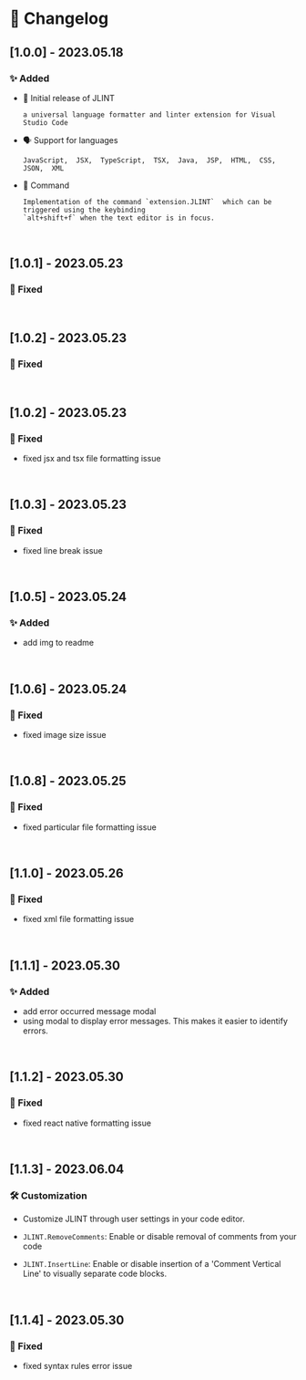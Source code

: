 # 📝 Changelog

## [1.0.0] - 2023.05.18

### ✨ Added

- 🚀 Initial release of JLINT

      a universal language formatter and linter extension for Visual Studio Code


- 🗣️ Support for languages

      JavaScript,  JSX,  TypeScript,  TSX,  Java,  JSP,  HTML,  CSS,  JSON,  XML


- 🎨 Command

      Implementation of the command `extension.JLINT`  which can be triggered using the keybinding
      `alt+shift+f` when the text editor is in focus.

<br/>

## [1.0.1] - 2023.05.23

### 🐛 Fixed

<br/>

## [1.0.2] - 2023.05.23

### 🐛 Fixed

<br/>

## [1.0.2] - 2023.05.23

### 🐛 Fixed
  - fixed jsx and tsx file formatting issue

<br/>

## [1.0.3] - 2023.05.23

### 🐛 Fixed
  - fixed line break issue

<br/>

## [1.0.5] - 2023.05.24

### ✨ Added
  - add img to readme

<br/>

## [1.0.6] - 2023.05.24

### 🐛 Fixed
  - fixed image size issue

<br/>

## [1.0.8] - 2023.05.25

### 🐛 Fixed
  - fixed particular file formatting issue

<br/>

## [1.1.0] - 2023.05.26

### 🐛 Fixed
  - fixed xml file formatting issue

<br/>

## [1.1.1] - 2023.05.30

### ✨ Added
  - add error occurred message modal
  - using modal to display error messages. This makes it easier to
    identify errors.

<br/>

## [1.1.2] - 2023.05.30

### 🐛 Fixed
  - fixed react native formatting issue

<br/>

## [1.1.3] - 2023.06.04

### 🛠️ Customization
  - Customize JLINT through user settings in your code editor.

  - `JLINT.RemoveComments`: Enable or disable removal of comments from your code
  - `JLINT.InsertLine`: Enable or disable insertion of a 'Comment Vertical Line' to
    visually separate code blocks.

<br/>

## [1.1.4] - 2023.05.30

### 🐛 Fixed
  - fixed syntax rules error issue
